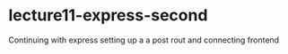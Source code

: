 # lecture11-express-second
Continuing with express setting up a a post rout and connecting frontend
